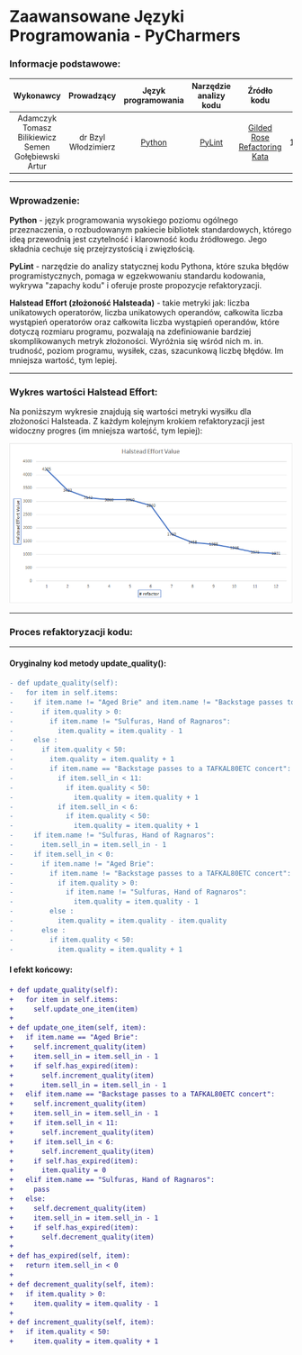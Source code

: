 # Zaawansowane Języki Programowania - PyCharmers

### Informacje podstawowe:

| Wykonawcy | Prowadzący | Język<br>programowania | Narzędzie<br>analizy kodu | Źródło kodu | Data oddania |
:-:|:-:|:-:|:-:|:-:|:-:
| Adamczyk Tomasz<br>Bilikiewicz Semen<br>Gołębiewski Artur | dr Bzyl Włodzimierz | [Python](https://www.python.org/) | [PyLint](https://www.pylint.org/) | [Gilded Rose<br>Refactoring Kata](https://github.com/emilybache/GildedRose-Refactoring-Kata) | 12.01.2019

---

### Wprowadzenie:

__Python__ - język programowania wysokiego poziomu ogólnego przeznaczenia, o rozbudowanym pakiecie bibliotek standardowych, którego ideą przewodnią jest czytelność i klarowność kodu źródłowego. Jego składnia cechuje się przejrzystością i zwięzłością.

__PyLint__ - narzędzie do analizy statycznej kodu Pythona, które szuka błędów programistycznych, pomaga w egzekwowaniu standardu kodowania, wykrywa "zapachy kodu" i oferuje proste propozycje refaktoryzacji.

__Halstead Effort (złożoność Halsteada)__ - takie metryki jak: liczba unikatowych operatorów, liczba unikatowych operandów, całkowita liczba wystąpień operatorów oraz całkowita liczba wystąpień operandów, które dotyczą rozmiaru programu, pozwalają na zdefiniowanie bardziej skomplikowanych metryk złożoności. Wyróżnia się wśród nich m. in. trudność, poziom programu, wysiłek, czas, szacunkową liczbę błędów. Im mniejsza wartość, tym lepiej.

---

### Wykres wartości Halstead Effort:

Na poniższym wykresie znajdują się wartości metryki wysiłku dla złożoności Halsteada. Z każdym kolejnym krokiem refaktoryzacji jest widoczny progres (im mniejsza wartość, tym lepiej):

<p align="center">
  <img src="wykres1.png"/>
</p>

---

### Proces refaktoryzacji kodu:



---

#### Oryginalny kod metody update_quality():

````diff
- def update_quality(self):
-   for item in self.items:
-     if item.name != "Aged Brie" and item.name != "Backstage passes to a TAFKAL80ETC concert":
-       if item.quality > 0:
-         if item.name != "Sulfuras, Hand of Ragnaros":
-           item.quality = item.quality - 1
-     else :
-       if item.quality < 50:
-         item.quality = item.quality + 1
-         if item.name == "Backstage passes to a TAFKAL80ETC concert":
-           if item.sell_in < 11:
-             if item.quality < 50:
-               item.quality = item.quality + 1
-           if item.sell_in < 6:
-             if item.quality < 50:
-               item.quality = item.quality + 1
-     if item.name != "Sulfuras, Hand of Ragnaros":
-       item.sell_in = item.sell_in - 1
-     if item.sell_in < 0:
-       if item.name != "Aged Brie":
-         if item.name != "Backstage passes to a TAFKAL80ETC concert":
-           if item.quality > 0:
-             if item.name != "Sulfuras, Hand of Ragnaros":
-               item.quality = item.quality - 1
-         else :
-           item.quality = item.quality - item.quality
-       else :
-         if item.quality < 50:
-           item.quality = item.quality + 1
````

#### I efekt końcowy:

````diff
+ def update_quality(self):
+   for item in self.items:
+     self.update_one_item(item)
+ 
+ def update_one_item(self, item):
+   if item.name == "Aged Brie":
+     self.increment_quality(item)
+     item.sell_in = item.sell_in - 1
+     if self.has_expired(item):
+       self.increment_quality(item)
+       item.sell_in = item.sell_in - 1
+   elif item.name == "Backstage passes to a TAFKAL80ETC concert":
+     self.increment_quality(item)
+     item.sell_in = item.sell_in - 1
+     if item.sell_in < 11:
+       self.increment_quality(item)
+     if item.sell_in < 6:
+       self.increment_quality(item)
+     if self.has_expired(item):
+       item.quality = 0
+   elif item.name == "Sulfuras, Hand of Ragnaros":
+     pass
+   else:
+     self.decrement_quality(item)
+     item.sell_in = item.sell_in - 1
+     if self.has_expired(item):
+       self.decrement_quality(item)
+ 
+ def has_expired(self, item):
+   return item.sell_in < 0
+ 
+ def decrement_quality(self, item):
+   if item.quality > 0:
+     item.quality = item.quality - 1
+ 
+ def increment_quality(self, item):
+   if item.quality < 50:
+     item.quality = item.quality + 1
````